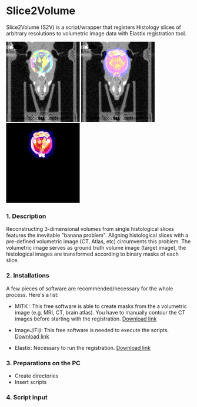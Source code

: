 # Slice2Volume
Slice2Volume (S2V) is a script/wrapper that registers Histology slices of arbitrary resolutions to volumetric image data with Elastix registration tool.

<img src="./imgs/CT_vs_Atlas.jpg" alt="Overlay of co-aligned brain Atlas and DAPI-staining" width="200"/> <img src="./imgs/CT_vs_DAPI.jpg" alt="Overlay of co-aligned brain Atlas and DAPI-staining" width="200"/> <img src="./imgs/Atlas_vs_DAPI.jpg" alt="Overlay of co-aligned brain Atlas and DAPI-staining" width="200"/>


### 1. Description

Reconstructing 3-dimensional volumes from single histological slices features the inevitable "banana problem". Aligning histological slices with a pre-defined volumetric image (CT, Atlas, etc) circumvents this problem.
The volumetric image serves as ground truth volume image (target image), the histological images are transformed according to binary masks of each slice. 


### 2. Installations

A few pieces of software are recommended/necessary for the whole process. Here's a list:
* MITK :
This free software is able to create masks from the a volumetric image (e.g. MRI, CT, brain atlas). You have to manually contour the CT images before starting with the registration. [Download link](www.mitk.org/wiki/Downloads)

* ImageJ/Fiji:
This free software is needed to execute the scripts. [Download link](www.imagej.net/Downloads)

* Elastix:
Necessary to run the registration. [Download link](elastix.isi.uu.nl)

### 3. Preparations on the PC
* Create directories
* Insert scripts

### 4. Script input
